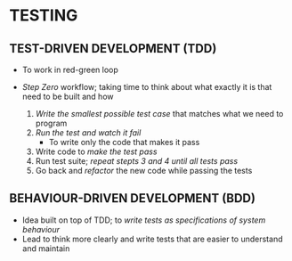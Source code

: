 # TESTING

## TEST-DRIVEN DEVELOPMENT (TDD)

  - To work in red-green loop

  - *Step Zero* workflow; taking time to think about what exactly it is that need to be built and how
    1. *Write the smallest possible test case* that matches what we need to program
    2. *Run the test and watch it fail*
        - To write only the code that makes it pass
    3. Write code to *make the test pass*
    4. Run test suite; *repeat stepts 3 and 4 until all tests pass*
    5. Go back and *refactor* the new code while passing the tests

## BEHAVIOUR-DRIVEN DEVELOPMENT (BDD)

  - Idea built on top of TDD; to *write tests as specifications of system behaviour*
  - Lead to think more clearly and write tests that are easier to understand and maintain
  